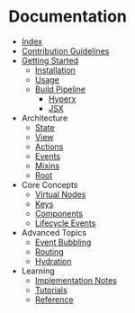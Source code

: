 # Documentation

- [Index](/docs/index.md)
- [Contribution Guidelines](/docs/CONTRIBUTING.md)
- [Getting Started](/docs/getting-started.md)
  - [Installation](/docs/getting-started.md#installation)
  - [Usage](/docs/getting-started.md#usage)
  - [Build Pipeline](/docs/getting-started.md#build-pipeline)
    - [Hyperx](/docs/hyperx.md)
    - [JSX](/docs/jsx.md)
- Architecture
  - [State](/docs/state.md)
  - [View](/docs/view.md)
  - [Actions](/docs/actions.md)
  - [Events](/docs/events.md)
  - [Mixins](/docs/mixins.md)
  - [Root](/docs/root.md)
- Core Concepts
  - [Virtual Nodes](/docs/virtual-nodes.md)
  - [Keys](/docs/keys.md)
  - [Components](/docs/components.md)
  - [Lifecycle Events](/docs/lifecycle-events.md)
- Advanced Topics
  - [Event Bubbling](/docs/bubling.md)
  - [Routing](/docs/routing.md)
  - [Hydration](/docs/hydration.md)
- Learning
  - [Implementation Notes](/docs/implementation-notes.md)
  - [Tutorials](/docs/tutorials.md)
  - [Reference](/docs/api.md)


